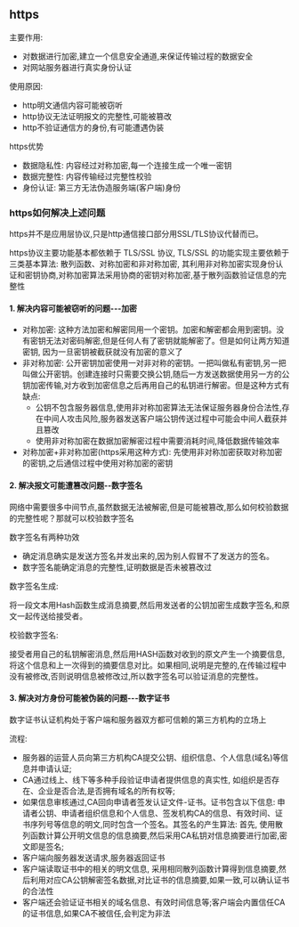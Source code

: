 ## https
主要作用:
- 对数据进行加密,建立一个信息安全通道,来保证传输过程的数据安全
- 对网站服务器进行真实身份认证

使用原因:
- http明文通信内容可能被窃听
- http协议无法证明报文的完整性,可能被篡改
- http不验证通信方的身份,有可能遭遇伪装

https优势
- 数据隐私性: 内容经过对称加密,每一个连接生成一个唯一密钥
- 数据完整性: 内容传输经过完整性校验
- 身份认证: 第三方无法伪造服务端(客户端)身份

### https如何解决上述问题
https并不是应用层协议,只是http通信接口部分用SSL/TLS协议代替而已。

https协议主要功能基本都依赖于 TLS/SSL 协议, TLS/SSL 的功能实现主要依赖于三类基本算法: 散列函数、对称加密和非对称加密, 其利用非对称加密实现身份认证和密钥协商,对称加密算法采用协商的密钥对称加密,基于散列函数验证信息的完整性

#### 1. 解决内容可能被窃听的问题---加密

- 对称加密: 这种方法加密和解密同用一个密钥。加密和解密都会用到密钥。没有密钥无法对密码解密,但是任何人有了密钥就能解密了。但是如何让两方知道密钥, 因为一旦密钥被截获就没有加密的意义了
- 非对称加密: 公开密钥加密使用一对非对称的密钥。一把叫做私有密钥,另一把叫做公开密钥。创建连接时只需要交换公钥,随后一方发送数据使用另一方的公钥加密传输,对方收到加密信息之后再用自己的私钥进行解密。但是这种方式有缺点:
   - 公钥不包含服务器信息,使用非对称加密算法无法保证服务器身份合法性,存在中间人攻击风险,服务器发送客户端公钥传送过程中可能会中间人截获并且篡改
   - 使用非对称加密在数据加密解密过程中需要消耗时间,降低数据传输效率
- 对称加密+非对称加密(https采用这种方式): 先使用非对称加密获取对称加密的密钥,之后通信过程中使用对称加密的密钥

#### 2. 解决报文可能遭篡改问题--数字签名

网络中需要很多中间节点,虽然数据无法被解密,但是可能被篡改,那么如何校验数据的完整性呢？那就可以校验数字签名

数字签名有两种功效
- 确定消息确实是发送方签名并发出来的,因为别人假冒不了发送方的签名。
- 数字签名能确定消息的完整性,证明数据是否未被篡改过

数字签名生成:

将一段文本用Hash函数生成消息摘要,然后用发送者的公钥加密生成数字签名,和原文一起传送给接受者。

校验数字签名:

接受者用自己的私钥解密消息,然后用HASH函数对收到的原文产生一个摘要信息,将这个信息和上一次得到的摘要信息对比。如果相同,说明是完整的,在传输过程中没有被修改,否则说明信息被修改过,所以数字签名可以验证消息的完整性。

#### 3. 解决对方身份可能被伪装的问题---数字证书
数字证书认证机构处于客户端和服务器双方都可信赖的第三方机构的立场上

流程:
- 服务器的运营人员向第三方机构CA提交公钥、组织信息、个人信息(域名)等信息并申请认证;
- CA通过线上、线下等多种手段验证申请者提供信息的真实性, 如组织是否存在、企业是否合法,是否拥有域名的所有权等;
- 如果信息审核通过,CA回向申请者签发认证文件-证书。证书包含以下信息: 申请者公钥、申请者组织信息和个人信息、签发机构CA的信息、有效时间、证书序列号等信息的明文,同时包含一个签名。其签名的产生算法: 首先, 使用散列函数计算公开明文信息的信息摘要,然后采用CA私钥对信息摘要进行加密,密文即是签名;
- 客户端向服务器发送请求,服务器返回证书
- 客户端读取证书中的相关的明文信息, 采用相同散列函数计算得到信息摘要,然后利用对应CA公钥解密签名数据,对比证书的信息摘要,如果一致,可以确认证书的合法性
- 客户端还会验证证书相关的域名信息、有效时间信息等;客户端会内置信任CA的证书信息,如果CA不被信任,会判定为非法
